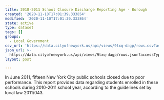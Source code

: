 ```yaml
---
title: 2010-2011 School Closure Discharge Reporting Age - Borough
created: '2020-11-10T17:01:39.333854'
modified: '2020-11-10T17:01:39.333864'
state: active
type: dataset
tags: []
groups:
  - Local Government
csv_url: 'https://data.cityofnewyork.us/api/views/9txq-dagp/rows.csv?accessType=DOWNLOAD'
json_url: >-
  https://data.cityofnewyork.us/api/views/9txq-dagp/rows.json?accessType=DOWNLOAD
layout: post

---
```

In June 2011, fifteen New York City public schools closed due to poor performance. This report provides data regarding students enrolled in these schools during 2010-2011 school year, according to the guidelines set by local law 2011/043.
